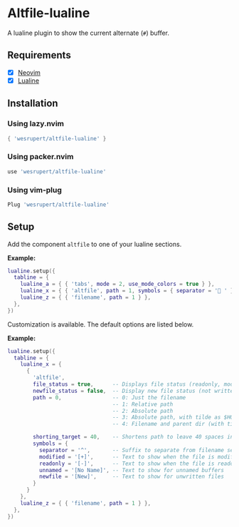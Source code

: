# Altfile-lualine

A lualine plugin to show the current alternate (`#`) buffer.

## Requirements
- [x] [Neovim](https://neovim.io/)
- [x] [Lualine](https://github.com/nvim-lualine/lualine.nvim)

## Installation

### Using lazy.nvim
```lua
{ 'wesrupert/altfile-lualine' }
```

### Using packer.nvim
```lua
use 'wesrupert/altfile-lualine'
```

### Using vim-plug
```lua
Plug 'wesrupert/altfile-lualine'
```

## Setup

Add the component `altfile` to one of your lualine sections.

**Example:**

```lua
lualine.setup({
  tabline = {
    lualine_a = { { 'tabs', mode = 2, use_mode_colors = true } },
    lualine_x = { { 'altfile', path = 1, symbols = { separator = '󰘵 ' } } },
    lualine_z = { { 'filename', path = 1 } },
  },
})
```

Customization is available. The default options are listed below.

**Example:**

```lua
lualine.setup({
  tabline = {
    lualine_x = {
      {
        'altfile',
        file_status = true,      -- Displays file status (readonly, modified)
        newfile_status = false,  -- Display new file status (not written yet)
        path = 0,                -- 0: Just the filename
                                 -- 1: Relative path
                                 -- 2: Absolute path
                                 -- 3: Absolute path, with tilde as $HOME
                                 -- 4: Filename and parent dir (with tilde)

        shorting_target = 40,    -- Shortens path to leave 40 spaces in window
        symbols = {
          separator = '^',       -- Suffix to separate from filename section
          modified = '[+]',      -- Text to show when the file is modified
          readonly = '[-]',      -- Text to show when the file is readonly
          unnamed = '[No Name]', -- Text to show for unnamed buffers
          newfile = '[New]',     -- Text to show for unwritten files
        }
      }
    },
    lualine_z = { { 'filename', path = 1 } },
  },
})
```
